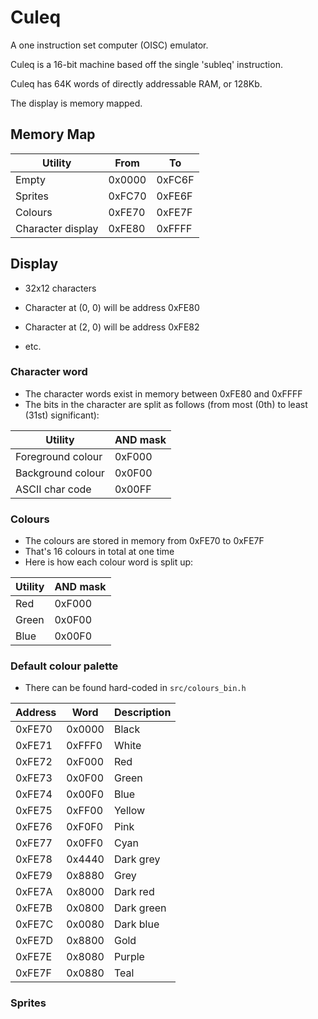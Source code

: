 # Culeq

A one instruction set computer (OISC) emulator.

Culeq is a 16-bit machine based off the single 'subleq' instruction.

Culeq has 64K words of directly addressable RAM, or 128Kb.

The display is memory mapped.

## Memory Map

| Utility           | From   | To     |
|-------------------|--------|--------|
| Empty             | 0x0000 | 0xFC6F |
| Sprites           | 0xFC70 | 0xFE6F |
| Colours           | 0xFE70 | 0xFE7F |
| Character display | 0xFE80 | 0xFFFF |

## Display

- 32x12 characters

- Character at (0, 0) will be address 0xFE80
- Character at (2, 0) will be address 0xFE82
- etc.

### Character word

- The character words exist in memory between 0xFE80 and 0xFFFF
- The bits in the character are split as follows (from most (0th) to least
  (31st) significant):

| Utility           | AND mask |
|-------------------|----------|
| Foreground colour | 0xF000   |
| Background colour | 0x0F00   |
| ASCII char code   | 0x00FF   |

### Colours

- The colours are stored in memory from 0xFE70 to 0xFE7F
- That's 16 colours in total at one time
- Here is how each colour word is split up:

| Utility | AND mask |
|---------|----------|
| Red     | 0xF000   |
| Green   | 0x0F00   |
| Blue    | 0x00F0   |

### Default colour palette

- There can be found hard-coded in `src/colours_bin.h`

| Address | Word   | Description |
|---------|--------|-------------|
| 0xFE70  | 0x0000 | Black       |
| 0xFE71  | 0xFFF0 | White       |
| 0xFE72  | 0xF000 | Red         |
| 0xFE73  | 0x0F00 | Green       |
| 0xFE74  | 0x00F0 | Blue        |
| 0xFE75  | 0xFF00 | Yellow      |
| 0xFE76  | 0xF0F0 | Pink        |
| 0xFE77  | 0x0FF0 | Cyan        |
| 0xFE78  | 0x4440 | Dark grey   |
| 0xFE79  | 0x8880 | Grey        |
| 0xFE7A  | 0x8000 | Dark red    |
| 0xFE7B  | 0x0800 | Dark green  |
| 0xFE7C  | 0x0080 | Dark blue   |
| 0xFE7D  | 0x8800 | Gold        |
| 0xFE7E  | 0x8080 | Purple      |
| 0xFE7F  | 0x0880 | Teal        |

### Sprites
